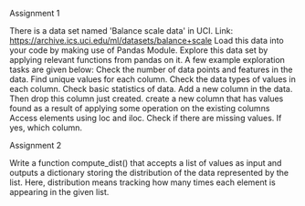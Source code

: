 Assignment 1

There is a data set named 'Balance scale data' in UCI.
Link: https://archive.ics.uci.edu/ml/datasets/balance+scale
Load this data into your code by making use of Pandas Module.
Explore this data set by applying relevant functions from pandas on it. A few example exploration
tasks are given below:
Check the number of data points and features in the data.
Find unique values for each column.
Check the data types of values in each column.
Check basic statistics of data.
Add a new column in the data.
Then drop this column just created.
create a new column that has values found as a result of applying some operation on the
existing columns
Access elements using loc and iloc.
Check if there are missing values. If yes, which column.



Assignment 2

Write a function compute_dist() that accepts a list of values as input and outputs a dictionary
storing the distribution of the data represented by the list. Here, distribution means tracking how
many times each element is appearing in the given list.
